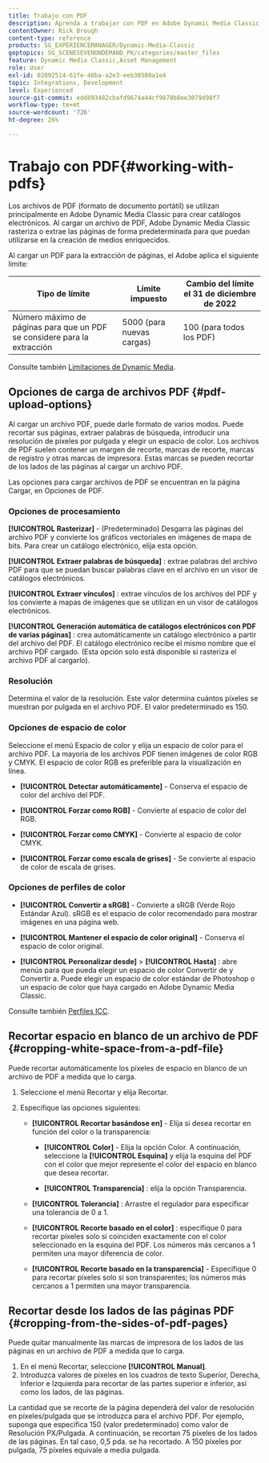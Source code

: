 ```yaml
---
title: Trabajo con PDF
description: Aprenda a trabajar con PDF en Adobe Dynamic Media Classic.
contentOwner: Rick Brough
content-type: reference
products: SG_EXPERIENCEMANAGER/Dynamic-Media-Classic
geptopics: SG_SCENESEVENONDEMAND_PK/categories/master_files
feature: Dynamic Media Classic,Asset Management
role: User
exl-id: 02892514-61fe-48ba-a2e3-eeb30580a1e4
topic: Integrations, Development
level: Experienced
source-git-commit: edd893482cbafd9674a44cf9878b8ee3079d98f7
workflow-type: tm+mt
source-wordcount: '726'
ht-degree: 26%

---
```


# Trabajo con PDF{#working-with-pdfs}

Los archivos de PDF (formato de documento portátil) se utilizan principalmente en Adobe Dynamic Media Classic para crear catálogos electrónicos. Al cargar un archivo de PDF, Adobe Dynamic Media Classic rasteriza o extrae las páginas de forma predeterminada para que puedan utilizarse en la creación de medios enriquecidos.

Al cargar un PDF para la extracción de páginas, el Adobe aplica el siguiente límite:

| Tipo de límite | Límite impuesto | Cambio del límite el 31 de diciembre de 2022 |
| --- | --- | --- |
| Número máximo de páginas para que un PDF se considere para la extracción | 5000 (para nuevas cargas) | 100 (para todos los PDF) |

Consulte también [Limitaciones de Dynamic Media](/help/using/limitations.md).

## Opciones de carga de archivos PDF {#pdf-upload-options}

Al cargar un archivo PDF, puede darle formato de varios modos. Puede recortar sus páginas, extraer palabras de búsqueda, introducir una resolución de píxeles por pulgada y elegir un espacio de color. Los archivos de PDF suelen contener un margen de recorte, marcas de recorte, marcas de registro y otras marcas de impresora. Estas marcas se pueden recortar de los lados de las páginas al cargar un archivo PDF.

Las opciones para cargar archivos de PDF se encuentran en la página Cargar, en Opciones de PDF.

### Opciones de procesamiento

**[!UICONTROL Rasterizar]** - (Predeterminado) Desgarra las páginas del archivo PDF y convierte los gráficos vectoriales en imágenes de mapa de bits. Para crear un catálogo electrónico, elija esta opción.

**[!UICONTROL Extraer palabras de búsqueda]** : extrae palabras del archivo PDF para que se puedan buscar palabras clave en el archivo en un visor de catálogos electrónicos.

**[!UICONTROL Extraer vínculos]** : extrae vínculos de los archivos del PDF y los convierte a mapas de imágenes que se utilizan en un visor de catálogos electrónicos.

**[!UICONTROL Generación automática de catálogos electrónicos con PDF de varias páginas]** : crea automáticamente un catálogo electrónico a partir del archivo del PDF. El catálogo electrónico recibe el mismo nombre que el archivo PDF cargado. (Esta opción solo está disponible si rasteriza el archivo PDF al cargarlo).

### Resolución

Determina el valor de la resolución. Este valor determina cuántos píxeles se muestran por pulgada en el archivo PDF. El valor predeterminado es 150.

### Opciones de espacio de color

Seleccione el menú Espacio de color y elija un espacio de color para el archivo PDF. La mayoría de los archivos PDF tienen imágenes de color RGB y CMYK. El espacio de color RGB es preferible para la visualización en línea.

* **[!UICONTROL Detectar automáticamente]** - Conserva el espacio de color del archivo del PDF.

* **[!UICONTROL Forzar como RGB]** - Convierte al espacio de color del RGB.

* **[!UICONTROL Forzar como CMYK]** - Convierte al espacio de color CMYK.

* **[!UICONTROL Forzar como escala de grises]** - Se convierte al espacio de color de escala de grises.

### Opciones de perfiles de color

* **[!UICONTROL Convertir a sRGB]** - Convierte a sRGB (Verde Rojo Estándar Azul). sRGB es el espacio de color recomendado para mostrar imágenes en una página web.

* **[!UICONTROL Mantener el espacio de color original]** - Conserva el espacio de color original.

* **[!UICONTROL Personalizar desde]** > **[!UICONTROL Hasta]** : abre menús para que pueda elegir un espacio de color Convertir de y Convertir a. Puede elegir un espacio de color estándar de Photoshop o un espacio de color que haya cargado en Adobe Dynamic Media Classic.

Consulte también [Perfiles ICC](/help/using/icc-profiles.md#icc_profiles).

## Recortar espacio en blanco de un archivo de PDF {#cropping-white-space-from-a-pdf-file}

Puede recortar automáticamente los píxeles de espacio en blanco de un archivo de PDF a medida que lo carga.

1. Seleccione el menú Recortar y elija Recortar.
1. Especifique las opciones siguientes:

   * **[!UICONTROL Recortar basándose en]** - Elija si desea recortar en función del color o la transparencia:

      * **[!UICONTROL Color]** - Elija la opción Color. A continuación, seleccione la **[!UICONTROL Esquina]** y elija la esquina del PDF con el color que mejor represente el color del espacio en blanco que desea recortar.

      * **[!UICONTROL Transparencia]** : elija la opción Transparencia.

   * **[!UICONTROL Tolerancia]** : Arrastre el regulador para especificar una tolerancia de 0 a 1.

   * **[!UICONTROL Recorte basado en el color]** : especifique 0 para recortar píxeles solo si coinciden exactamente con el color seleccionado en la esquina del PDF. Los números más cercanos a 1 permiten una mayor diferencia de color.

   * **[!UICONTROL Recorte basado en la transparencia]** - Especifique 0 para recortar píxeles solo si son transparentes; los números más cercanos a 1 permiten una mayor transparencia.

## Recortar desde los lados de las páginas PDF {#cropping-from-the-sides-of-pdf-pages}

Puede quitar manualmente las marcas de impresora de los lados de las páginas en un archivo de PDF a medida que lo carga.

1. En el menú Recortar, seleccione **[!UICONTROL Manual]**.
1. Introduzca valores de píxeles en los cuadros de texto Superior, Derecha, Inferior e Izquierda para recortar de las partes superior e inferior, así como los lados, de las páginas.

La cantidad que se recorte de la página dependerá del valor de resolución en píxeles/pulgada que se introduzca para el archivo PDF. Por ejemplo, suponga que especifica 150 (valor predeterminado) como valor de Resolución PX/Pulgada. A continuación, se recortan 75 píxeles de los lados de las páginas. En tal caso, 0,5 pda. se ha recortado. A 150 píxeles por pulgada, 75 píxeles equivale a media pulgada.
